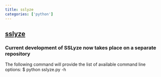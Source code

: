 ```yaml
---
title: sslyze
categories: ['python']
---
```

## [sslyze](https://github.com/iSECPartners/sslyze)

### Current development of SSLyze now takes place on a separate repository


The following command will provide the list of available command line options:
	$ python sslyze.py -h

